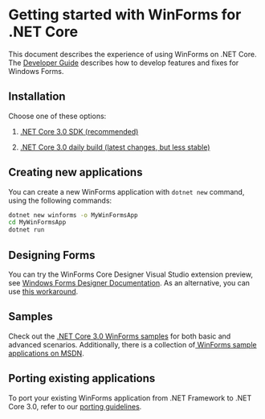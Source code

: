 # Getting started with WinForms for .NET Core

This document describes the experience of using WinForms on .NET Core. The [Developer Guide](developer-guide.md) describes how to develop features and fixes for Windows Forms.

## Installation

Choose one of these options:

1. [.NET Core 3.0 SDK (recommended)][.net-core-3.0-sdk]

1. [.NET Core 3.0 daily build (latest changes, but less stable)][.net-core-3.0-daily]

## Creating new applications

You can create a new WinForms application with `dotnet new` command, using the following commands:

```cmd
dotnet new winforms -o MyWinFormsApp
cd MyWinFormsApp
dotnet run
```

## Designing Forms

You can try the WinForms Core Designer Visual Studio extension preview, see [Windows Forms Designer Documentation](Documentation/winforms-designer.md). As an alternative, you can use [this workaround](winforms-designer.md).

## Samples

Check out the [.NET Core 3.0 WinForms samples][.net-core-3.0-samples] for both basic and advanced scenarios. Additionally, there is a collection of[ WinForms sample applications on MSDN][MSDN-winforms-samples].

## Porting existing applications

To port your existing WinForms application from .NET Framework to .NET Core 3.0, refer to our [porting guidelines](porting-guidelines.md).

[comment]: <> (URI Links)

[.net-core-3.0-sdk]: https://dotnet.microsoft.com/download/dotnet-core/3.0
[.net-core-3.0-daily]: https://github.com/dotnet/core-sdk/blob/master/README.md#installers-and-binaries
[.net-core-3.0-samples]: https://github.com/dotnet/samples/tree/master/windowsforms
[MSDN-winforms-samples]: https://code.msdn.microsoft.com/site/search?f%5B0%5D.Type=Platform&f%5B0%5D.Value=Desktop&f%5B0%5D.Text=Desktop&f%5B1%5D.Type=Contributors&f%5B1%5D.Value=Microsoft&f%5B1%5D.Text=Microsoft&f%5B2%5D.Type=Technology&f%5B2%5D.Value=Windows%20Forms
